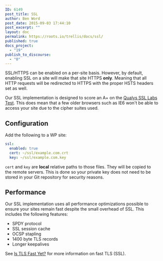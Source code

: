 ```yaml
---
ID: 6149
post_title: SSL
author: Ben Word
post_date: 2015-09-03 17:44:10
post_excerpt: ""
layout: doc
permalink: https://roots.io/trellis/docs/ssl/
published: true
docs_project:
  - "19"
publish_to_discourse:
  - "0"
---
```

SSL/HTTPS can be enabled on a per-site basis. However, by default, enabling SSL on a site will make that site HTTPS **only**. Meaning that all HTTP requests will be redirected to HTTPS with the proper HSTS headers set as well.

Our SSL implementation is designed to score an A+ on the [Qualys SSL Labs Test](https://www.ssllabs.com/ssltest/). This does mean that a few older browsers such as IE6 won't be able to access your site due to the cipher suites used.

## Configuration

Add the following to a WP site:

```yaml
ssl:
  enabled: true
  cert: ~/ssl/example.com.crt
  key: ~/ssl/example.com.key
```

`cert` and `key` are **local** relative paths to those files. They will be copied to the remote servers. This is done so your private key does not need to be stored in your Git repository for security reasons.

## Performance

Our SSL implementation uses all performance optimizations possible to ensure your sites remain fast despite the small overhead of SSL. This includes the following features:

* SPDY protocol
* SSL session cache
* OCSP stapling
* 1400 byte TLS records
* Longer keepalives

See [Is TLS Fast Yet?](https://istlsfastyet.com/) for more information on fast TLS (SSL).
